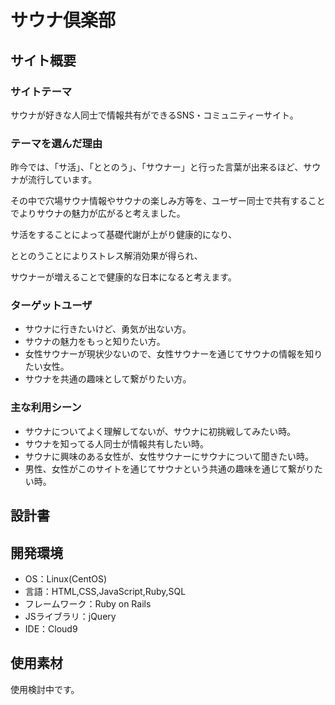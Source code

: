 # サウナ倶楽部

## サイト概要
### サイトテーマ

サウナが好きな人同士で情報共有ができるSNS・コミュニティーサイト。

### テーマを選んだ理由

昨今では、「サ活」、「ととのう」、「サウナー」と行った言葉が出来るほど、サウナが流行しています。

その中で穴場サウナ情報やサウナの楽しみ方等を、ユーザー同士で共有することでよりサウナの魅力が広がると考えました。

サ活をすることによって基礎代謝が上がり健康的になり、

ととのうことによりストレス解消効果が得られ、

サウナーが増えることで健康的な日本になると考えます。


### ターゲットユーザ

- サウナに行きたいけど、勇気が出ない方。
- サウナの魅力をもっと知りたい方。
- 女性サウナーが現状少ないので、女性サウナーを通じてサウナの情報を知りたい女性。
- サウナを共通の趣味として繋がりたい方。


### 主な利用シーン

- サウナについてよく理解してないが、サウナに初挑戦してみたい時。
- サウナを知ってる人同士が情報共有したい時。
- サウナに興味のある女性が、女性サウナーにサウナについて聞きたい時。
- 男性、女性がこのサイトを通じてサウナという共通の趣味を通じて繋がりたい時。

## 設計書


## 開発環境

- OS：Linux(CentOS)
- 言語：HTML,CSS,JavaScript,Ruby,SQL
- フレームワーク：Ruby on Rails
- JSライブラリ：jQuery
- IDE：Cloud9

## 使用素材

使用検討中です。